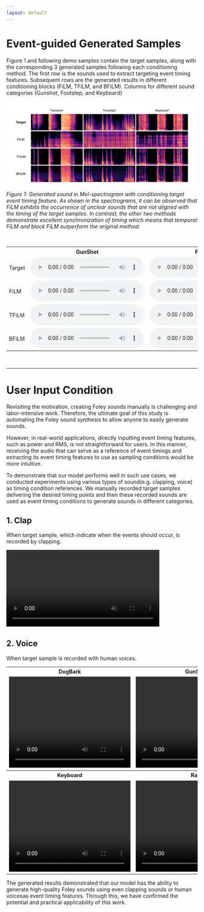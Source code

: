 ```yaml
---
layout: default
---
```


# Event-guided Generated Samples

Figure 1 and following demo samples contain the target samples, along with the corresponding 3 generated samples following each conditioning method. The first row is the sounds used to extract targeting event timing features. Subsequent rows are the generated results in different conditioning blocks (FiLM, TFiLM, and BFiLM). Columns for different sound categories (Gunshot, Footstep, and Keyboard)

<p>
    <img src="public/images/event-guided_samples.png" alt>
    <em text-align="center">Figure 1: Generated sound in Mel-spectrogram with conditioning target event timing feature. As shown in the spectrograms, it can be observed that FiLM exhibits the occurrence of unclear sounds that are not aligned with the timing of the target samples. In contrast, the other two methods demonstrate excellent synchronization of timing which means that temporal FiLM and block FiLM outperform the original method.</em>
</p>

<br>

<table>
    <tr>
        <th></th>
        <th>GunShot</th>
        <th>Footstep</th>
        <th>Keyboard</th>
    </tr>
    <tr>
        <td>Target</td>
        <td><audio src="public/audios/GunShot_074.wav" controls></audio></td>
        <td><audio src="public/audios/Footstep_094.wav" controls></audio></td>
        <td><audio src="public/audios/Keyboard_070.wav" controls></audio></td>
    </tr>
    <tr>
        <td>FiLM</td>
        <td><audio src="public/audios/GunShot_074_Film.wav" controls></audio></td>
        <td><audio src="public/audios/Footstep_094_Film.wav" controls></audio></td>
        <td><audio src="public/audios/Keyboard_070_Film.wav" controls></audio></td>
    </tr>
    <tr>
        <td>TFiLM</td>
        <td><audio src="public/audios/GunShot_074_TFilm.wav" controls></audio></td>
        <td><audio src="public/audios/Footstep_094_TFilm.wav" controls></audio></td>
        <td><audio src="public/audios/Keyboard_070_TFilm.wav" controls></audio></td>
    </tr>
    <tr>
        <td>BFiLM</td>
        <td><audio src="public/audios/GunShot_074_BFilm.wav" controls></audio></td>
        <td><audio src="public/audios/Footstep_094_BFilm.wav" controls></audio></td>
        <td><audio src="public/audios/Keyboard_070_BFilm.wav" controls></audio></td>
    </tr>
</table>

<br>

---

# User Input Condition

Revisiting the motivation, creating Foley sounds manually is challenging and labor-intensive work. Therefore, the ultimate goal of this study is automating the Foley sound synthesis to allow anyone to easily generate sounds. 

However, in real-world applications, directly inputting event timing features, such as power and RMS, is not straightforward for users. In this manner, receiving the audio that can serve as a reference of event timings and extracting its event timing features to use as sampling conditions would be more intuitive. 

To demonstrate that our model performs well in such use cases, we conducted experiments using various types of sound(e.g. clapping, voice) as timing condition references. We manually recorded target samples delivering the desired timing points and then these recorded sounds are used as event timing conditions to generate sounds in different categories.

## 1. Clap

When target sample, which indicate when the events should occur, is recorded by clapping.

<video width="80%" controls>
  <source src="public/videos/demo.mp4" type="video/mp4">
  Your browser does not support the video tag.
</video>

## 2. Voice

When target sample is recorded with human voices.

<table>
    <tr>
        <th>DogBark</th>
        <th>GunShot</th>
        <th>MovingMotorVehicle</th>
    </tr>
    <tr>
        <td><video width="320" height="240" controls><source src="public/videos/dogbark.mp4" type="video/mp4"></video></td>
        <td><video width="320" height="240" controls><source src="public/videos/gunshot.mp4" type="video/mp4"></video></td>
        <td><video width="320" height="240" controls><source src="public/videos/movingmotorvehicle.mp4" type="video/mp4"></video></td>
    </tr>
    <tr>
        <th>Keyboard</th>
        <th>Rain</th>
        <th>Footstep</th>
    </tr>
    <tr>
        <td><video width="320" height="240" controls><source src="public/videos/keyboard.mp4" type="video/mp4"></video></td>
        <td><video width="320" height="240" controls><source src="public/videos/rain.mp4" type="video/mp4"></video></td>
        <td><video width="320" height="240" controls><source src="public/videos/footstep.mp4" type="video/mp4"></video></td>
    </tr>
</table>


The generated results demonstrated that our model has the ability to generate high-quality Foley sounds using even clapping sounds or human voicesas event timing features. Through this, we have confirmed the potential and practical applicability of this work.
